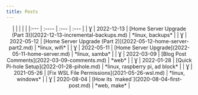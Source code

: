 ```yaml
---
title: Posts
---
```


<center>|     |       |      |      |
|:--- | :---- | :--- | :--- |
| Ɣ | 2022-12-13 | [Home Server Upgrade (Part 3)](2022-12-13-incremental-backups.md) | *linux, backups* | 
| Ɣ | 2022-05-12 | [Home Server Upgrade (Part 2)](2022-05-12-home-server-part2.md) | *linux, wifi* | 
| Ɣ | 2022-05-11 | [Home Server Upgrade](2022-05-11-home-server.md) | *linux, samba* | 
| Ɣ | 2022-03-09 | [Blog Post Comments](2022-03-09-comments.md) | *web* | 
| Ɣ | 2022-01-28 | [Quick Pi-hole Setup](2022-01-28-pihole.md) | *linux, raspberry pi, ad block* | 
| Ɣ | 2021-05-26 | [Fix WSL File Permissions](2021-05-26-wsl.md) | *linux, windows* | 
| Ɣ | 2020-08-04 | [How its `maked`](2020-08-04-first-post.md) | *web, make* | 
</center>